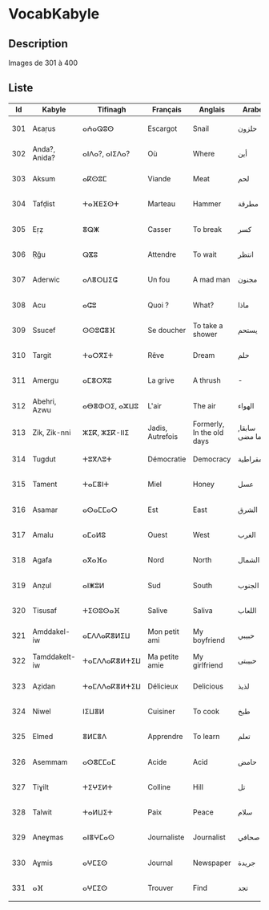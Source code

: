 # VocabKabyle

## Description

Images de 301 à 400

## Liste

| Id  | Kabyle        | Tifinagh      | Français         | Anglais                   | Arabe           | Image               |
| --- | ------------- | ------------- | ---------------- | ------------------------- | --------------- | ------------------- |
| 301 | Aεaṛus        | ⴰⵄⴰⵕⵓⵙ        | Escargot         | Snail                     | حلزون           | ![Image301][img301] |
| 302 | Anda?, Anida? | ⴰⵏⴷⴰ?, ⴰⵏⵉⴷⴰ? | Où               | Where                     | أين             | ![Image302][img302] |
| 303 | Aksum         | ⴰⴽⵙⵓⵎ         | Viande           | Meat                      | لحم             | ![Image303][img303] |
| 304 | Tafḍist       | ⵜⴰⴼⴹⵉⵙⵜ       | Marteau          | Hammer                    | مطرقة           | ![Image304][img304] |
| 305 | Eṛẓ           | ⴻⵕⵥ           | Casser           | To break                  | كسر             | ![Image305][img305] |
| 306 | Ṛǧu           | ⵕⴵⵓ           | Attendre         | To wait                   | انتظر           | ![Image306][img306] |
| 307 | Aderwic       | ⴰⴷⴻⵔⵡⵉⵛ       | Un fou           | A mad man                 | مجنون           | ![Image307][img307] |
| 308 | Acu           | ⴰⵛⵓ           | Quoi ?           | What?                     | ماذا            | ![Image308][img308] |
| 309 | Ssucef        | ⵙⵙⵓⵛⴻⴼ        | Se doucher       | To take a shower          | يستحم           | ![Image309][img309] |
| 310 | Targit        | ⵜⴰⵔⴳⵉⵜ        | Rêve             | Dream                     | حلم             | ![Image310][img310] |
| 311 | Amergu        | ⴰⵎⴻⵔⴳⵓ        | La grive         | A thrush                  | -               | ![Image311][img311] |
| 312 | Abehri, Azwu  | ⴰⴱⴻⵀⵔⵉ, ⴰⵣⵡⵓ  | L'air            | The air                   | الهواء          | ![Image312][img312] |
| 313 | Zik, Zik-nni  | ⵣⵉⴽ, ⵣⵉⴽ-ⵏⵏⵉ  | Jadis, Autrefois | Formerly, In the old days | سابقا, فيما مضى | ![Image313][img313] |
| 314 | Tugdut        | ⵜⵓⴳⴷⵓⵜ        | Démocratie       | Democracy                 | ديمقراطية       | ![Image314][img314] |
| 315 | Tament        | ⵜⴰⵎⴻⵏⵜ        | Miel             | Honey                     | عسل             | ![Image315][img315] |
| 316 | Asamar        | ⴰⵙⴰⵎⵎⴰⵔ       | Est              | East                      | الشرق           | ![Image316][img316] |
| 317 | Amalu         | ⴰⵎⴰⵍⵓ         | Ouest            | West                      | الغرب           | ![Image317][img317] |
| 318 | Agafa         | ⴰⴳⴰⴼⴰ         | Nord             | North                     | الشمال          | ![Image318][img318] |
| 319 | Anẓul         | ⴰⵏⵥⵓⵍ         | Sud              | South                     | الجنوب          | ![Image319][img319] |
| 320 | Tisusaf       | ⵜⵉⵙⵓⵙⴰⴼ       | Salive           | Saliva                    | اللعاب          | ![Image320][img320] |
| 321 | Amddakel-iw   | ⴰⵎⴷⴷⴰⴽⴻⵍⵉⵡ    | Mon petit ami    | My boyfriend              | حبيبي           | ![Image321][img321] |
| 322 | Tamddakelt-iw | ⵜⴰⵎⴷⴷⴰⴽⴻⵍⵜⵉⵡ  | Ma petite amie   | My girlfriend             | حبيبتى          | ![Image322][img322] |
| 323 | Aẓidan        | ⵜⴰⵎⴷⴷⴰⴽⴻⵍⵜⵉⵡ  | Délicieux        | Delicious                 | لذيذ            | ![Image323][img323] |
| 324 | Niwel         | ⵏⵉⵡⴻⵍ         | Cuisiner         | To cook                   | طبخ             | ![Image324][img324] |
| 325 | Elmed         | ⴻⵍⵎⴻⴷ         | Apprendre        | To learn                  | تعلم            | ![Image325][img325] |
| 326 | Asemmam       | ⴰⵙⴻⵎⵎⴰⵎ       | Acide            | Acid                      | حامض            | ![Image326][img326] |
| 327 | Tiɣilt        | ⵜⵉⵖⵉⵍⵜ        | Colline          | Hill                      | تل              | ![Image327][img327] |
| 328 | Talwit        | ⵜⴰⵍⵡⵉⵜ        | Paix             | Peace                     | سلام            | ![Image328][img328] |
| 329 | Aneɣmas       | ⴰⵏⴻⵖⵎⴰⵙ       | Journaliste      | Journalist                | صحافي           | ![Image329][img329] |
| 330 | Aɣmis         | ⴰⵖⵎⵉⵙ         | Journal          | Newspaper                 | جريدة           | ![Image330][img330] |
| 331 | ⴰⴼ            | ⴰⵖⵎⵉⵙ         | Trouver          | Find                      | تجد             | ![Image331][img331] |

[Img301]:https://raw.githubusercontent.com/VocabKabyle/VocabKabyle/master/Type_1/images/301.png
[Img302]:https://raw.githubusercontent.com/VocabKabyle/VocabKabyle/master/Type_1/images/302.png
[Img303]:https://raw.githubusercontent.com/VocabKabyle/VocabKabyle/master/Type_1/images/303.png
[Img304]:https://raw.githubusercontent.com/VocabKabyle/VocabKabyle/master/Type_1/images/304.png
[Img305]:https://raw.githubusercontent.com/VocabKabyle/VocabKabyle/master/Type_1/images/305.png
[Img306]:https://raw.githubusercontent.com/VocabKabyle/VocabKabyle/master/Type_1/images/306.png
[Img307]:https://raw.githubusercontent.com/VocabKabyle/VocabKabyle/master/Type_1/images/307.png
[Img308]:https://raw.githubusercontent.com/VocabKabyle/VocabKabyle/master/Type_1/images/308.png
[Img309]:https://raw.githubusercontent.com/VocabKabyle/VocabKabyle/master/Type_1/images/309.png
[Img310]:https://raw.githubusercontent.com/VocabKabyle/VocabKabyle/master/Type_1/images/310.png
[Img311]:https://raw.githubusercontent.com/VocabKabyle/VocabKabyle/master/Type_1/images/311.png
[Img312]:https://raw.githubusercontent.com/VocabKabyle/VocabKabyle/master/Type_1/images/312.png
[Img313]:https://raw.githubusercontent.com/VocabKabyle/VocabKabyle/master/Type_1/images/313.png
[Img314]:https://raw.githubusercontent.com/VocabKabyle/VocabKabyle/master/Type_1/images/314.png
[Img315]:https://raw.githubusercontent.com/VocabKabyle/VocabKabyle/master/Type_1/images/315.png
[Img316]:https://raw.githubusercontent.com/VocabKabyle/VocabKabyle/master/Type_1/images/316.png
[Img317]:https://raw.githubusercontent.com/VocabKabyle/VocabKabyle/master/Type_1/images/317.png
[Img318]:https://raw.githubusercontent.com/VocabKabyle/VocabKabyle/master/Type_1/images/318.png
[Img319]:https://raw.githubusercontent.com/VocabKabyle/VocabKabyle/master/Type_1/images/319.png
[Img320]:https://raw.githubusercontent.com/VocabKabyle/VocabKabyle/master/Type_1/images/320.png
[Img321]:https://raw.githubusercontent.com/VocabKabyle/VocabKabyle/master/Type_1/images/321.png
[Img322]:https://raw.githubusercontent.com/VocabKabyle/VocabKabyle/master/Type_1/images/322.png
[Img323]:https://raw.githubusercontent.com/VocabKabyle/VocabKabyle/master/Type_1/images/323.png
[Img324]:https://raw.githubusercontent.com/VocabKabyle/VocabKabyle/master/Type_1/images/324.png
[Img325]:https://raw.githubusercontent.com/VocabKabyle/VocabKabyle/master/Type_1/images/325.png
[Img326]:https://raw.githubusercontent.com/VocabKabyle/VocabKabyle/master/Type_1/images/326.png
[Img327]:https://raw.githubusercontent.com/VocabKabyle/VocabKabyle/master/Type_1/images/327.png
[Img328]:https://raw.githubusercontent.com/VocabKabyle/VocabKabyle/master/Type_1/images/328.png
[Img329]:https://raw.githubusercontent.com/VocabKabyle/VocabKabyle/master/Type_1/images/329.png
[Img330]:https://raw.githubusercontent.com/VocabKabyle/VocabKabyle/master/Type_1/images/330.png
[Img331]:https://raw.githubusercontent.com/VocabKabyle/VocabKabyle/master/Type_1/images/331.png
[Img332]:https://raw.githubusercontent.com/VocabKabyle/VocabKabyle/master/Type_1/images/332.png
[Img333]:https://raw.githubusercontent.com/VocabKabyle/VocabKabyle/master/Type_1/images/333.png
[Img334]:https://raw.githubusercontent.com/VocabKabyle/VocabKabyle/master/Type_1/images/334.png
[Img335]:https://raw.githubusercontent.com/VocabKabyle/VocabKabyle/master/Type_1/images/335.png
[Img336]:https://raw.githubusercontent.com/VocabKabyle/VocabKabyle/master/Type_1/images/336.png
[Img337]:https://raw.githubusercontent.com/VocabKabyle/VocabKabyle/master/Type_1/images/337.png
[Img338]:https://raw.githubusercontent.com/VocabKabyle/VocabKabyle/master/Type_1/images/338.png
[Img339]:https://raw.githubusercontent.com/VocabKabyle/VocabKabyle/master/Type_1/images/339.png
[Img340]:https://raw.githubusercontent.com/VocabKabyle/VocabKabyle/master/Type_1/images/340.png
[Img341]:https://raw.githubusercontent.com/VocabKabyle/VocabKabyle/master/Type_1/images/341.png
[Img342]:https://raw.githubusercontent.com/VocabKabyle/VocabKabyle/master/Type_1/images/342.png
[Img343]:https://raw.githubusercontent.com/VocabKabyle/VocabKabyle/master/Type_1/images/343.png
[Img344]:https://raw.githubusercontent.com/VocabKabyle/VocabKabyle/master/Type_1/images/344.png
[Img345]:https://raw.githubusercontent.com/VocabKabyle/VocabKabyle/master/Type_1/images/345.png
[Img346]:https://raw.githubusercontent.com/VocabKabyle/VocabKabyle/master/Type_1/images/346.png
[Img347]:https://raw.githubusercontent.com/VocabKabyle/VocabKabyle/master/Type_1/images/347.png
[Img348]:https://raw.githubusercontent.com/VocabKabyle/VocabKabyle/master/Type_1/images/348.png
[Img349]:https://raw.githubusercontent.com/VocabKabyle/VocabKabyle/master/Type_1/images/349.png
[Img350]:https://raw.githubusercontent.com/VocabKabyle/VocabKabyle/master/Type_1/images/350.png
[Img351]:https://raw.githubusercontent.com/VocabKabyle/VocabKabyle/master/Type_1/images/351.png
[Img352]:https://raw.githubusercontent.com/VocabKabyle/VocabKabyle/master/Type_1/images/352.png
[Img353]:https://raw.githubusercontent.com/VocabKabyle/VocabKabyle/master/Type_1/images/353.png
[Img354]:https://raw.githubusercontent.com/VocabKabyle/VocabKabyle/master/Type_1/images/354.png
[Img355]:https://raw.githubusercontent.com/VocabKabyle/VocabKabyle/master/Type_1/images/355.png
[Img356]:https://raw.githubusercontent.com/VocabKabyle/VocabKabyle/master/Type_1/images/356.png
[Img357]:https://raw.githubusercontent.com/VocabKabyle/VocabKabyle/master/Type_1/images/357.png
[Img358]:https://raw.githubusercontent.com/VocabKabyle/VocabKabyle/master/Type_1/images/358.png
[Img359]:https://raw.githubusercontent.com/VocabKabyle/VocabKabyle/master/Type_1/images/359.png
[Img360]:https://raw.githubusercontent.com/VocabKabyle/VocabKabyle/master/Type_1/images/360.png
[Img361]:https://raw.githubusercontent.com/VocabKabyle/VocabKabyle/master/Type_1/images/361.png
[Img362]:https://raw.githubusercontent.com/VocabKabyle/VocabKabyle/master/Type_1/images/362.png
[Img363]:https://raw.githubusercontent.com/VocabKabyle/VocabKabyle/master/Type_1/images/363.png
[Img364]:https://raw.githubusercontent.com/VocabKabyle/VocabKabyle/master/Type_1/images/364.png
[Img365]:https://raw.githubusercontent.com/VocabKabyle/VocabKabyle/master/Type_1/images/365.png
[Img366]:https://raw.githubusercontent.com/VocabKabyle/VocabKabyle/master/Type_1/images/366.png
[Img367]:https://raw.githubusercontent.com/VocabKabyle/VocabKabyle/master/Type_1/images/367.png
[Img368]:https://raw.githubusercontent.com/VocabKabyle/VocabKabyle/master/Type_1/images/368.png
[Img369]:https://raw.githubusercontent.com/VocabKabyle/VocabKabyle/master/Type_1/images/369.png
[Img370]:https://raw.githubusercontent.com/VocabKabyle/VocabKabyle/master/Type_1/images/370.png
[Img371]:https://raw.githubusercontent.com/VocabKabyle/VocabKabyle/master/Type_1/images/371.png
[Img372]:https://raw.githubusercontent.com/VocabKabyle/VocabKabyle/master/Type_1/images/372.png
[Img373]:https://raw.githubusercontent.com/VocabKabyle/VocabKabyle/master/Type_1/images/373.png
[Img374]:https://raw.githubusercontent.com/VocabKabyle/VocabKabyle/master/Type_1/images/374.png
[Img375]:https://raw.githubusercontent.com/VocabKabyle/VocabKabyle/master/Type_1/images/375.png
[Img376]:https://raw.githubusercontent.com/VocabKabyle/VocabKabyle/master/Type_1/images/376.png
[Img377]:https://raw.githubusercontent.com/VocabKabyle/VocabKabyle/master/Type_1/images/377.png
[Img378]:https://raw.githubusercontent.com/VocabKabyle/VocabKabyle/master/Type_1/images/378.png
[Img379]:https://raw.githubusercontent.com/VocabKabyle/VocabKabyle/master/Type_1/images/379.png
[Img380]:https://raw.githubusercontent.com/VocabKabyle/VocabKabyle/master/Type_1/images/380.png
[Img381]:https://raw.githubusercontent.com/VocabKabyle/VocabKabyle/master/Type_1/images/381.png
[Img382]:https://raw.githubusercontent.com/VocabKabyle/VocabKabyle/master/Type_1/images/382.png
[Img383]:https://raw.githubusercontent.com/VocabKabyle/VocabKabyle/master/Type_1/images/383.png
[Img384]:https://raw.githubusercontent.com/VocabKabyle/VocabKabyle/master/Type_1/images/384.png
[Img385]:https://raw.githubusercontent.com/VocabKabyle/VocabKabyle/master/Type_1/images/385.png
[Img386]:https://raw.githubusercontent.com/VocabKabyle/VocabKabyle/master/Type_1/images/386.png
[Img387]:https://raw.githubusercontent.com/VocabKabyle/VocabKabyle/master/Type_1/images/387.png
[Img388]:https://raw.githubusercontent.com/VocabKabyle/VocabKabyle/master/Type_1/images/388.png
[Img389]:https://raw.githubusercontent.com/VocabKabyle/VocabKabyle/master/Type_1/images/389.png
[Img390]:https://raw.githubusercontent.com/VocabKabyle/VocabKabyle/master/Type_1/images/390.png
[Img391]:https://raw.githubusercontent.com/VocabKabyle/VocabKabyle/master/Type_1/images/391.png
[Img392]:https://raw.githubusercontent.com/VocabKabyle/VocabKabyle/master/Type_1/images/392.png
[Img393]:https://raw.githubusercontent.com/VocabKabyle/VocabKabyle/master/Type_1/images/393.png
[Img394]:https://raw.githubusercontent.com/VocabKabyle/VocabKabyle/master/Type_1/images/394.png
[Img395]:https://raw.githubusercontent.com/VocabKabyle/VocabKabyle/master/Type_1/images/395.png
[Img396]:https://raw.githubusercontent.com/VocabKabyle/VocabKabyle/master/Type_1/images/396.png
[Img397]:https://raw.githubusercontent.com/VocabKabyle/VocabKabyle/master/Type_1/images/397.png
[Img398]:https://raw.githubusercontent.com/VocabKabyle/VocabKabyle/master/Type_1/images/398.png
[Img399]:https://raw.githubusercontent.com/VocabKabyle/VocabKabyle/master/Type_1/images/399.png
[Img400]:https://raw.githubusercontent.com/VocabKabyle/VocabKabyle/master/Type_1/images/400.png